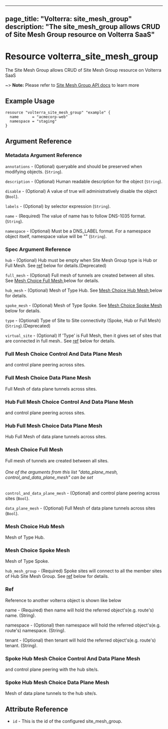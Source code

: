 











---
page_title: "Volterra: site_mesh_group"
description: "The site_mesh_group allows CRUD of Site Mesh Group  resource on Volterra SaaS"
---
# Resource volterra_site_mesh_group

The Site Mesh Group  allows CRUD of Site Mesh Group  resource on Volterra SaaS

~> **Note:** Please refer to [Site Mesh Group  API docs](https://docs.cloud.f5.com/docs-v2/api/site-mesh-group) to learn more

## Example Usage

```hcl
resource "volterra_site_mesh_group" "example" {
  name      = "acmecorp-web"
  namespace = "staging"
}

```

## Argument Reference

### Metadata Argument Reference
`annotations` - (Optional) queryable and should be preserved when modifying objects. (`String`).


`description` - (Optional) Human readable description for the object (`String`).


`disable` - (Optional) A value of true will administratively disable the object (`Bool`).


`labels` - (Optional) by selector expression (`String`).


`name` - (Required) The value of name has to follow DNS-1035 format. (`String`).


`namespace` - (Optional) Must be a DNS_LABEL format. For a namespace object itself, namespace value will be "" (`String`).



### Spec Argument Reference

`hub` - (Optional) Hub must be empty when Site Mesh Group type is Hub or Full Mesh. See [ref](#ref) below for details.(Deprecated)



`full_mesh` - (Optional)  Full mesh of tunnels are created between all sites. See [Mesh Choice Full Mesh ](#mesh-choice-full-mesh) below for details.
		




		




		





`hub_mesh` - (Optional)  Mesh of Type Hub. See [Mesh Choice Hub Mesh ](#mesh-choice-hub-mesh) below for details.
		




		




		





`spoke_mesh` - (Optional)  Mesh of Type Spoke. See [Mesh Choice Spoke Mesh ](#mesh-choice-spoke-mesh) below for details.
		





		




		






`type` - (Optional) Type of Site to Site connectivity (Spoke, Hub or Full Mesh) (`String`).(Deprecated)



`virtual_site` - (Optional) If 'Type' is Full Mesh, then it gives set of sites that are connected in full mesh.. See [ref](#ref) below for details.


### Full Mesh Choice Control And Data Plane Mesh 

 and control plane peering across sites.



### Full Mesh Choice Data Plane Mesh 

 Full Mesh of data plane tunnels across sites.



### Hub Full Mesh Choice Control And Data Plane Mesh 

 and control plane peering across sites.



### Hub Full Mesh Choice Data Plane Mesh 

 Hub Full Mesh of data plane tunnels across sites.



### Mesh Choice Full Mesh 

  Full mesh of tunnels are created between all sites.




###### One of the arguments from this list "data_plane_mesh, control_and_data_plane_mesh" can be set

`control_and_data_plane_mesh` - (Optional) and control plane peering across sites (`Bool`).


`data_plane_mesh` - (Optional) Full Mesh of data plane tunnels across sites (`Bool`).




### Mesh Choice Hub Mesh 

  Mesh of Type Hub.




### Mesh Choice Spoke Mesh 

  Mesh of Type Spoke.

`hub_mesh_group` - (Required) Spoke sites will connect to all the member sites of Hub Site Mesh Group. See [ref](#ref) below for details.




### Ref 


Reference to another volterra object is shown like below

name - (Required) then name will hold the referred object's(e.g. route's) name. (String).

namespace - (Optional) then namespace will hold the referred object's(e.g. route's) namespace. (String).

tenant - (Optional) then tenant will hold the referred object's(e.g. route's) tenant. (String).



### Spoke Hub Mesh Choice Control And Data Plane Mesh 

 and control plane peering with the hub site/s.



### Spoke Hub Mesh Choice Data Plane Mesh 

 Mesh of data plane tunnels to the hub site/s.



## Attribute Reference

* `id` - This is the id of the configured site_mesh_group.

